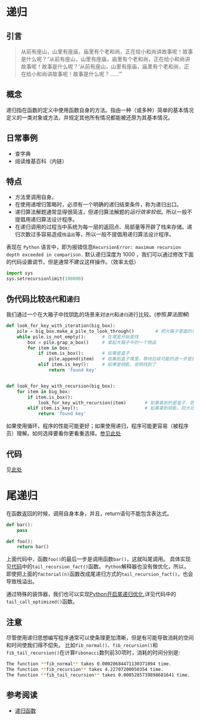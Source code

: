 # 递归

## 引言

> 从前有座山，山里有座庙，庙里有个老和尚，正在给小和尚讲故事呢！故事是什么呢？“从前有座山，山里有座庙，庙里有个老和尚，正在给小和尚讲故事呢！故事是什么呢？‘从前有座山，山里有座庙，庙里有个老和尚，正在给小和尚讲故事呢！故事是什么呢？……’”

## 概念

递归指在函数的定义中使用函数自身的方法。指由一种（或多种）简单的基本情况定义的一类对象或方法，并规定其他所有情况都能被还原为其基本情况。

## 日常事例

- 查字典
- 阅读维基百科（内链）

## 特点

- 方法里调用自身。   
- 在使用递增归策略时，必须有一个明确的递归结束条件，称为递归出口。                 
- 递归算法解题通常显得很简洁，但递归算法解题的*运行效率较低*。所以一般不提倡用递归算法设计程序。
- 在递归调用的过程当中系统为每一层的返回点、局部量等开辟了栈来存储。递归次数过多容易造成`栈溢出`等，所以一般不提倡用递归算法设计程序。

表现在 `Python` 语言中，即为报错信息`RecursionError: maximum recursion depth exceeded in comparison.`
默认递归深度为 1000 ，我们可以通过修改下面的代码设置调节，但是通常不建议这样操作。（效率太低）
```python
import sys
sys.setrecursionlimit(100000)
```
## 伪代码比较`迭代`和`递归`

我们通过一个在大箱子中找钥匙的场景来对`迭代`和`递归`进行比较。(参照*算法图解*)
```python
def look_for_key_with_iteration(big_box):
    pile = big_box.make_a_pile_to_look_through()        # 把大箱子里面的东西一股脑倒出来
    while pile.is_not_empty():      # 在堆里开始查找
        box = pile.grap_a_box()     # 拿起大箱子中的一个物品
        for item in box:            
            if item.is_box():       # 如果是盒子
                pile.append(item)   # 收集到盒子堆里，等待后续可能的进一步查找
            elif item.is_key():     # 如果是钥匙，说明找到了
                return 'found key'


def look_for_key_with_recursion(big_box):
    for item in big_box:
        if item.is_box():
            look_for_key_with_recursion(item)       # 如果拿到的是盒子，把这个盒子先翻个底朝天
        elif item.is_key():                         # 如果拿到钥匙，则大功告成
            return 'found key'
```
如果使用循环，程序的性能可能更好；如果使用递归，程序可能更容易（被程序员）理解。如何选择要看你更看重选择。[参见此处](http://stackoverflow.com/a/72694/139117)

## 代码

见[此处](./recursion.py)

# **尾递归**

在函数返回的时候，调用自身本身，并且，return语句不能包含表达式。

```python
def bar():
    pass
    
def foo():
    return bar()
```
上面代码中，函数`foo()`的最后一步是调用函数`bar()`，这就叫尾调用。
具体实现见[代码](./recursion.py)中的`tail_recursion_fact()`函数。
`Python`解释器也没有做优化，所以，即使把上面的`factorial(n)`函数改成尾递归方式的`tail_recursion_fact()`，也会导致栈溢出。

通过特殊的装饰器，我们也可以实现[Python开启尾递归优化](https://segmentfault.com/a/1190000007641519),详见代码中的`tail_call_optimized()`函数。

## 注意

尽管使用递归思想编写程序通常可以使条理更加清晰，但是有可能导致消耗的空间和时间使我们得不偿失。
比如`fib_normal()`、`fib_recursion()`和`fib_tail_recursion()`在计算`Fibonacci`数列前30项时，消耗的时间分别是:
```bash
The function **fib_normal** takes 0.00020684471130371094 time.      
The function **fib_recursion** takes 4.22707200050354 time.
The function **fib_tail_recursion** takes 0.0005285739898681641 time.
```

## 参考阅读

- [递归函数](https://www.liaoxuefeng.com/wiki/897692888725344/897693398334720)


